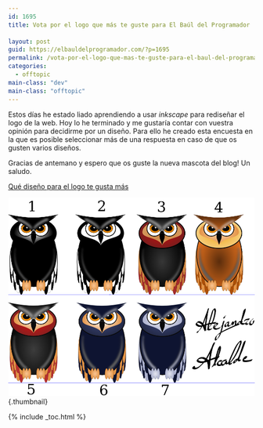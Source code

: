 ```yaml
---
id: 1695
title: Vota por el logo que más te guste para El Baúl del Programador

layout: post
guid: https://elbauldelprogramador.com/?p=1695
permalink: /vota-por-el-logo-que-mas-te-guste-para-el-baul-del-programador/
categories:
  - offtopic
main-class: "dev"
main-class: "offtopic"
---
```

Estos días he estado liado aprendiendo a usar *inkscape* para rediseñar el logo de la web. Hoy lo he terminado y me gustaría contar con vuestra opinión para decidirme por un diseño. Para ello he creado esta encuesta en la que es posible seleccionar más de una respuesta en caso de que os gusten varios diseños.

Gracias de antemano y espero que os guste la nueva mascota del blog! Un saludo.  
  
<!--ad-->

  
  


<noscript>
  <a href="http://polldaddy.com/poll/7207708/">Qué diseño para el logo te gusta más</a>
</noscript>

  
[<img src="/assets/img/2013/06/LOGOS.png" alt="LOGOS"  class="aligncenter size-full wp-image-1696" />][1]{.thumbnail}



 [1]: /assets/img/2013/06/LOGOS.png

{% include _toc.html %}

